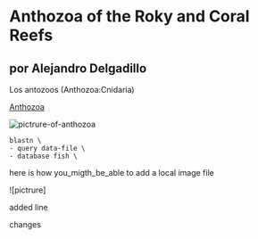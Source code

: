 # Anthozoa of the Roky and Coral Reefs 
por Alejandro Delgadillo
---

Los antozoos (Anthozoa:Cnidaria)

[Anthozoa](https://es.wikipedia.org/wiki/Anthozoa)

![pictrure-of-anthozoa](https://es.wikipedia.org/wiki/Anthozoa#/media/File:An%C3%A9mone_de_mer-Bretagne.jpg)


```
blastn \
- query data-file \
- database fish \ 
```

here is how you_migth_be_able to add a local image file

![pictrure]

added line

changes 